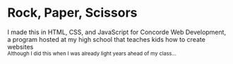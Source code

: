 # Rock, Paper, Scissors
I made this in HTML, CSS, and JavaScript for Concorde Web Development, a program hosted at my high school that teaches kids how to create websites
<br>
<sub>Although I did this when I was already light years ahead of my class...</sub>
